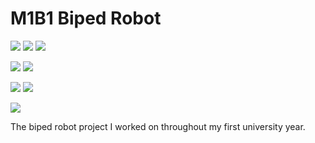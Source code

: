 # M1B1 Biped Robot

![](Records/DisplayFront.jpg)
![](Records/DisplayBack.jpg)
![](Records/Front.jpg)

![](Records/ControllerLegend.jpg)
![](Records/FinalController.jpg)

![](Records/Profile.jpg)
![](Records/ProfilePrototype.jpg)


![](Records/SimulationScreenshot.png)

The biped robot project I worked on throughout my first university year. 
